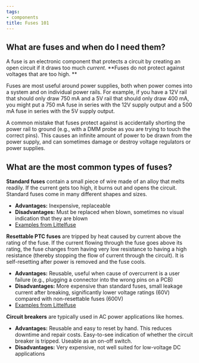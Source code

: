 ```yaml
---
tags:
- components
title: Fuses 101
---
```


## What are fuses and when do I need them?

A fuse is an electronic component that protects a circuit by creating an open circuit if it draws too much *current*. **Fuses do not protect against voltages that are too high. **

Fuses are most useful around power supplies, both when power comes into a system and on individual power rails. For example, if you have a 12V rail that should only draw 750 mA and a 5V rail that should only draw 400 mA, you might put a 750 mA fuse in series with the 12V supply output and a 500 mA fuse in series with the 5V supply output.

A common mistake that fuses protect against is accidentally shorting the power rail to ground (e.g., with a DMM probe as you are trying to touch the correct pins). This causes an infinite amount of power to be drawn from the power supply, and can sometimes damage or destroy voltage regulators or power supplies.

## What are the most common types of fuses?

**Standard fuses** contain a small piece of wire made of an alloy that melts readily. If the current gets too high, it burns out and opens the circuit. Standard fuses come in many different shapes and sizes.

-   **Advantages:** Inexpensive, replaceable
-   **Disadvantages:** Must be replaced when blown, sometimes no visual indication that they are blown
-   [Examples from Littelfuse](http://www.littelfuse.com/products/fuses.aspx)

**Resettable PTC fuses** are tripped by heat caused by current above the rating of the fuse. If the current flowing through the fuse goes above its rating, the fuse changes from having very low resistance to having a high resistance (thereby stopping the flow of current through the circuit). It is self-resetting after power is removed and the fuse cools.

-   **Advantages:** Reusable, useful when cause of overcurrent is a user failure (e.g., plugging a connector into the wrong pins on a PCB)
-   **Disadvantages:** More expensive than standard fuses, small leakage current after breaking, significantly lower voltage ratings (60V) compared with non-resettable fuses (600V)
-   [Examples from Littelfuse](http://www.littelfuse.com/products/resettable-ptcs.aspx)

**Circuit breakers** are typically used in AC power applications like homes.

-   **Advantages:** Reusable and easy to reset by hand. This reduces downtime and repair costs. Easy-to-see indication of whether the circuit breaker is tripped. Useable as an on-off switch.
-   **Disadvantages:** Very expensive, not well suited for low-voltage DC applications
